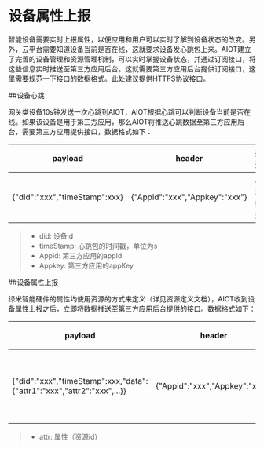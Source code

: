 # 设备属性上报

智能设备需要实时上报属性，以便应用和用户可以实时了解到设备状态的改变。另外，云平台需要知道设备当前是否在线，这就要求设备发心跳包上来。AIOT建立了完善的设备管理和资源管理机制，可以实时掌握设备状态，并通过订阅接口，将这些信息实时推送至第三方应用后台。这就需要第三方应用后台提供订阅接口，这里需要规范一下接口的数据格式。此处建议提供HTTPS协议接口。

##设备心跳

网关类设备10s钟发送一次心跳到AIOT，AIOT根据心跳可以判断设备当前是否在线。如果该设备是用于第三方应用，那么AIOT将推送心跳数据至第三方应用后台，需要第三方应用提供接口，数据格式如下：

| payload | header | 描述 |
| -- | -- | -- |
| {"did":"xxx","timeStamp":xxx} | {"Appid":"xxx","Appkey":"xxx"} | 心跳推送 |

> - did: 设备id
> - timeStamp: 心跳包的时间戳，单位为s
> - Appid: 第三方应用的appId
> - Appkey: 第三方应用的appKey

##设备属性上报

绿米智能硬件的属性均使用资源的方式来定义（详见资源定义文档），AIOT收到设备属性上报之后，立即将数据推送至第三方应用后台提供的接口。数据格式如下：

| payload | header | 描述 |
| -- | -- | -- |
| {"did":"xxx","timeStamp":xxx,"data":{"attr1":"xxx","attr2":"xxx",...}} | {"Appid":"xxx","Appkey":"xxx"} | 设备属性推送 |

> - attr: 属性（资源id）